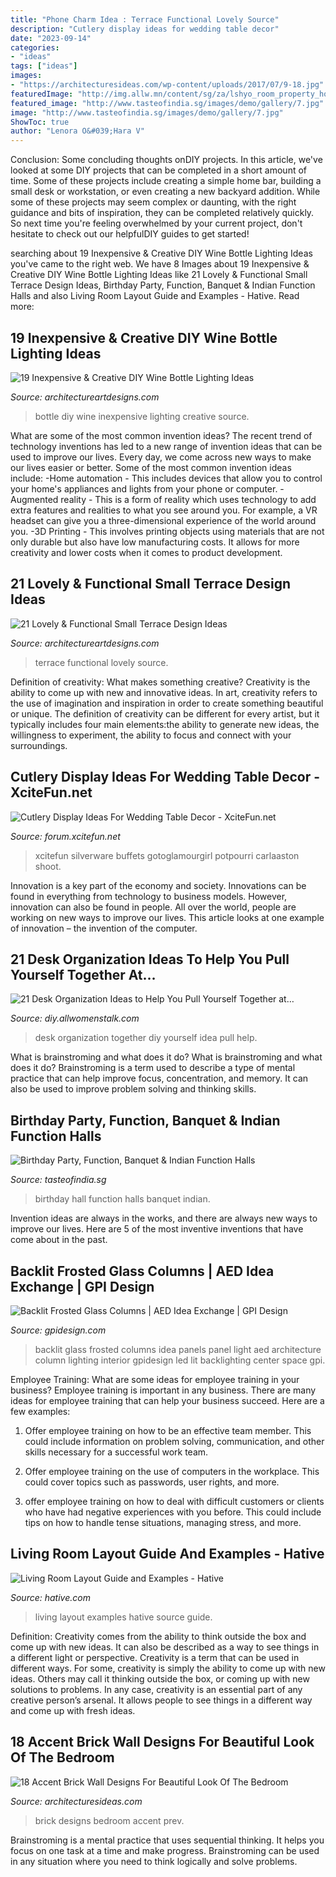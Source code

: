 ```yaml
---
title: "Phone Charm Idea : Terrace Functional Lovely Source"
description: "Cutlery display ideas for wedding table decor"
date: "2023-09-14"
categories:
- "ideas"
tags: ["ideas"]
images:
- "https://architecturesideas.com/wp-content/uploads/2017/07/9-18.jpg"
featuredImage: "http://img.allw.mn/content/sg/za/lshyo_room_property_home_house_floor.jpg"
featured_image: "http://www.tasteofindia.sg/images/demo/gallery/7.jpg"
image: "http://www.tasteofindia.sg/images/demo/gallery/7.jpg"
ShowToc: true
author: "Lenora O&#039;Hara V"
---
```



Conclusion: Some concluding thoughts onDIY projects.
In this article, we've looked at some DIY projects that can be completed in a short amount of time. Some of these projects include creating a simple home bar, building a small desk or workstation, or even creating a new backyard addition. While some of these projects may seem complex or daunting, with the right guidance and bits of inspiration, they can be completed relatively quickly. So next time you're feeling overwhelmed by your current project, don't hesitate to check out our helpfulDIY guides to get started!

	

		
searching about 19 Inexpensive &amp; Creative DIY Wine Bottle Lighting Ideas you've came to the right web. We have 8 Images about 19 Inexpensive &amp; Creative DIY Wine Bottle Lighting Ideas like 21 Lovely &amp; Functional Small Terrace Design Ideas, Birthday Party, Function, Banquet &amp; Indian Function Halls and also Living Room Layout Guide and Examples - Hative. Read more:
		
    
## 19 Inexpensive &amp; Creative DIY Wine Bottle Lighting Ideas

<img loading=lazy src="https://www.architectureartdesigns.com/wp-content/uploads/2015/01/122-630x945.jpg" onerror="this.onerror=null;this.src='https://tse3.mm.bing.net/th?id=OIP.5x3IrM75rg99EV5avjvgJQHaLH&amp;pid=15.1';" alt="19 Inexpensive &amp; Creative DIY Wine Bottle Lighting Ideas">

_Source: architectureartdesigns.com_

>bottle diy wine inexpensive lighting creative source. 

	

What are some of the most common invention ideas?
The recent trend of technology inventions has led to a new range of invention ideas that can be used to improve our lives. Every day, we come across new ways to make our lives easier or better. Some of the most common invention ideas include: 
-Home automation - This includes devices that allow you to control your home's appliances and lights from your phone or computer. 
-Augmented reality - This is a form of reality which uses technology to add extra features and realities to what you see around you. For example, a VR headset can give you a three-dimensional experience of the world around you. 
-3D Printing - This involves printing objects using materials that are not only durable but also have low manufacturing costs. It allows for more creativity and lower costs when it comes to product development.

    
## 21 Lovely &amp; Functional Small Terrace Design Ideas

<img loading=lazy src="https://www.architectureartdesigns.com/wp-content/uploads/2014/02/421.jpg" onerror="this.onerror=null;this.src='https://tse4.mm.bing.net/th?id=OIP.PTQs_DnlWgoc7SCWuxM50AHaJ6&amp;pid=15.1';" alt="21 Lovely &amp; Functional Small Terrace Design Ideas">

_Source: architectureartdesigns.com_

>terrace functional lovely source. 

	

Definition of creativity: What makes something creative?
Creativity is the ability to come up with new and innovative ideas. In art, creativity refers to the use of imagination and inspiration in order to create something beautiful or unique. The definition of creativity can be different for every artist, but it typically includes four main elements:the ability to generate new ideas, the willingness to experiment, the ability to focus and connect with your surroundings.

    
## Cutlery Display Ideas For Wedding Table Decor - XciteFun.net

<img loading=lazy src="https://img.xcitefun.net/users/2014/01/351284,xcitefun-cutlery-display-ideas-for-wedding-table-.jpg" onerror="this.onerror=null;this.src='https://tse2.mm.bing.net/th?id=OIP.cKcWi7mcbtREItXOkBuXDwHaLE&amp;pid=15.1';" alt="Cutlery Display Ideas For Wedding Table Decor - XciteFun.net">

_Source: forum.xcitefun.net_

>xcitefun silverware buffets gotoglamourgirl potpourri carlaaston shoot. 

	

Innovation is a key part of the economy and society. Innovations can be found in everything from technology to business models. However, innovation can also be found in people. All over the world, people are working on new ways to improve our lives. This article looks at one example of innovation – the invention of the computer.

    
## 21 Desk Organization Ideas To Help You Pull Yourself Together At…

<img loading=lazy src="http://img.allw.mn/content/sg/za/lshyo_room_property_home_house_floor.jpg" onerror="this.onerror=null;this.src='https://tse2.mm.bing.net/th?id=OIP.ljLx8fhzf4nIXZ_4hnZV2wHaNK&amp;pid=15.1';" alt="21 Desk Organization Ideas to Help You Pull Yourself Together at…">

_Source: diy.allwomenstalk.com_

>desk organization together diy yourself idea pull help. 

	

What is brainstroming and what does it do?
What is brainstroming and what does it do? Brainstroming is a term used to describe a type of mental practice that can help improve focus, concentration, and memory. It can also be used to improve problem solving and thinking skills.

    
## Birthday Party, Function, Banquet &amp; Indian Function Halls

<img loading=lazy src="http://www.tasteofindia.sg/images/demo/gallery/7.jpg" onerror="this.onerror=null;this.src='https://tse3.mm.bing.net/th?id=OIP.Qw80gwtdyHLiDcLljBqE-gHaEK&amp;pid=15.1';" alt="Birthday Party, Function, Banquet &amp; Indian Function Halls">

_Source: tasteofindia.sg_

>birthday hall function halls banquet indian. 

	

Invention ideas are always in the works, and there are always new ways to improve our lives. Here are 5 of the most inventive inventions that have come about in the past.

    
## Backlit Frosted Glass Columns | AED Idea Exchange | GPI Design

<img loading=lazy src="http://gpidesign.com/wp-content/uploads/2015/01/backlit-frosted-glass-columns-aed-idea-center-1.jpg" onerror="this.onerror=null;this.src='https://tse4.mm.bing.net/th?id=OIP.q6GxIiSsVkQ3sq8pcYcVdwHaE8&amp;pid=15.1';" alt="Backlit Frosted Glass Columns | AED Idea Exchange | GPI Design">

_Source: gpidesign.com_

>backlit glass frosted columns idea panels panel light aed architecture column lighting interior gpidesign led lit backlighting center space gpi. 

	

Employee Training: What are some ideas for employee training in your business?
Employee training is important in any business. There are many ideas for employee training that can help your business succeed. Here are a few examples:
1. Offer employee training on how to be an effective team member. This could include information on problem solving, communication, and other skills necessary for a successful work team.

2. Offer employee training on the use of computers in the workplace. This could cover topics such as passwords, user rights, and more.

3. offer employee training on how to deal with difficult customers or clients who have had negative experiences with you before. This could include tips on how to handle tense situations, managing stress, and more.

    
## Living Room Layout Guide And Examples - Hative

<img loading=lazy src="https://hative.com/wp-content/uploads/2016/06/living-room-layout/5-living-room-layout-ideas.jpg" onerror="this.onerror=null;this.src='https://tse4.mm.bing.net/th?id=OIP.GOTUGOeCQjNUZxR17hRTgAHaLH&amp;pid=15.1';" alt="Living Room Layout Guide and Examples - Hative">

_Source: hative.com_

>living layout examples hative source guide. 

	

Definition: Creativity comes from the ability to think outside the box and come up with new ideas. It can also be described as a way to see things in a different light or perspective.
Creativity is a term that can be used in different ways. For some, creativity is simply the ability to come up with new ideas. Others may call it thinking outside the box, or coming up with new solutions to problems. In any case, creativity is an essential part of any creative person’s arsenal. It allows people to see things in a different way and come up with fresh ideas.

    
## 18 Accent Brick Wall Designs For Beautiful Look Of The Bedroom

<img loading=lazy src="https://architecturesideas.com/wp-content/uploads/2017/07/9-18.jpg" onerror="this.onerror=null;this.src='https://tse4.mm.bing.net/th?id=OIP.z5yszbwGRqNrB4z4kdIVJAHaFS&amp;pid=15.1';" alt="18 Accent Brick Wall Designs For Beautiful Look Of The Bedroom">

_Source: architecturesideas.com_

>brick designs bedroom accent prev. 

	

Brainstroming is a mental practice that uses sequential thinking. It helps you focus on one task at a time and make progress. Brainstroming can be used in any situation where you need to think logically and solve problems.

